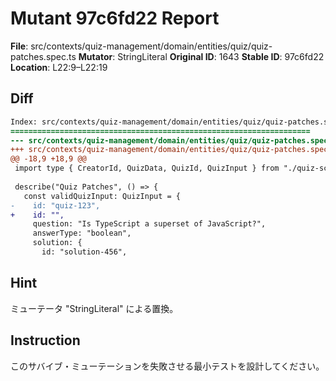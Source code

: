 # Mutant 97c6fd22 Report

**File**: src/contexts/quiz-management/domain/entities/quiz/quiz-patches.spec.ts
**Mutator**: StringLiteral
**Original ID**: 1643
**Stable ID**: 97c6fd22
**Location**: L22:9–L22:19

## Diff

```diff
Index: src/contexts/quiz-management/domain/entities/quiz/quiz-patches.spec.ts
===================================================================
--- src/contexts/quiz-management/domain/entities/quiz/quiz-patches.spec.ts	original
+++ src/contexts/quiz-management/domain/entities/quiz/quiz-patches.spec.ts	mutated #1643
@@ -18,9 +18,9 @@
 import type { CreatorId, QuizData, QuizId, QuizInput } from "./quiz-schema";
 
 describe("Quiz Patches", () => {
   const validQuizInput: QuizInput = {
-    id: "quiz-123",
+    id: "",
     question: "Is TypeScript a superset of JavaScript?",
     answerType: "boolean",
     solution: {
       id: "solution-456",
```

## Hint

ミューテータ "StringLiteral" による置換。

## Instruction

このサバイブ・ミューテーションを失敗させる最小テストを設計してください。
